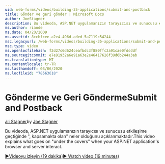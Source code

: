 ```yaml
---
uid: web-forms/videos/building-35-applications/submit-and-postback
title: Gönder ve geri gönder | Microsoft Docs
author: JoeStagner
description: Bu videoda, ASP.NET uygulamanızın tarayıcısı ve sunucusu etkileşime geçtiğinde &quot;,&quot; kapsadıklarınızın altında ne olduğunu ortaya çıkaracak.
ms.author: riande
ms.date: 04/20/2009
ms.assetid: 8ccbfcee-a2e4-496d-aded-5a7119c54244
msc.legacyurl: /web-forms/videos/building-35-applications/submit-and-postback
msc.type: video
ms.openlocfilehash: f2d27c6d624ceafbdc3f880ffc2a91cae0fddddf
ms.sourcegitcommit: e7e91932a6e91a63e2e46417626f39d6b244a3ab
ms.translationtype: MT
ms.contentlocale: tr-TR
ms.lasthandoff: 03/06/2020
ms.locfileid: "78563618"
---
```

# <a name="submit-and-postback"></a><span data-ttu-id="d2b2a-103">Gönderme ve Geri Gönderme</span><span class="sxs-lookup"><span data-stu-id="d2b2a-103">Submit and Postback</span></span>

<span data-ttu-id="d2b2a-104">[ali Stagner](https://github.com/JoeStagner)</span><span class="sxs-lookup"><span data-stu-id="d2b2a-104">by [Joe Stagner](https://github.com/JoeStagner)</span></span>

<span data-ttu-id="d2b2a-105">Bu videoda, ASP.NET uygulamanızın tarayıcısı ve sunucusu etkileşime geçtiğinde &quot;, kapsamakta olan&quot; neler olduğunu açıklanmaktadır.</span><span class="sxs-lookup"><span data-stu-id="d2b2a-105">This video explains what goes on &quot;under the covers&quot; when your ASP.NET application's browser and server interact.</span></span>

[<span data-ttu-id="d2b2a-106">&#9654;Videoyu izleyin (19 dakika)</span><span class="sxs-lookup"><span data-stu-id="d2b2a-106">&#9654; Watch video (19 minutes)</span></span>](https://channel9.msdn.com/Blogs/ASP-NET-Site-Videos/submit-and-postback)
